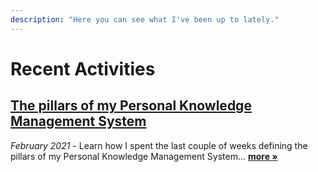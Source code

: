 ```yaml
---
description: "Here you can see what I've been up to lately."
---
```


# Recent Activities

## [The pillars of my Personal Knowledge Management System](the-pillars-of-my-personal-knowledge-management-system.md)

_February 2021_ - Learn how I spent the last couple of weeks defining the pillars of my Personal Knowledge Management System… [**more »**](the-pillars-of-my-personal-knowledge-management-system.md)
